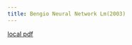 ```yaml
---
title: Bengio Neural Network Lm(2003)
---
```


[local pdf](../../../pdfs/2003-bengio-neural-network-LM.pdf)
